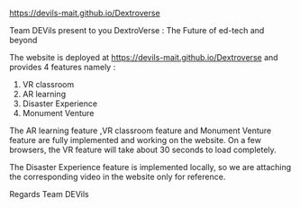 https://devils-mait.github.io/Dextroverse

Team DEVils present to you DextroVerse : The Future of ed-tech and beyond

The website is deployed at https://devils-mait.github.io/Dextroverse and provides 4 features namely :
1) VR classroom
2) AR learning
3) Disaster Experience 
4) Monument Venture

The AR learning feature ,VR classroom feature and Monument Venture feature are fully implemented and working on the website. 
On a few browsers, the VR feature will take about 30 seconds to load completely.

The Disaster Experience feature is implemented locally,
so we are attaching the corresponding video in the website only for reference.

Regards
Team DEVils
